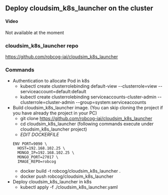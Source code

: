 ## Deploy cloudsim_k8s_launcher on the cluster

#### Video

Not available at the moment

### cloudsim_k8s_launcher repo

https://github.com/robcog-iai/cloudsim_k8s_launcher 

###  Commands

* Authentication to allocate Pod in k8s
  * kubectl create clusterrolebinding default-view --clusterrole=view --serviceaccount=default:default
  * kubectl create clusterrolebinding serviceaccounts-cluster-admin --clusterrole=cluster-admin --group=system:serviceaccounts
* Build cloudsim_k8s_launcher image. (You can skip cloning the project if you have already the project in your PC)
  * git clone https://github.com/robcog-iai/cloudsim_k8s_launcher 
  * cd cloudsim_k8s_launcher (following commands execute under cloudsim_k8s_launcher project)
  * *EDIT DOCKERFILE* 
  ```
  ENV PORT=9090 \                  
    HOST=192.168.102.25 \
    MONGO_IP=192.168.102.25 \
    MONGO_PORT=27017 \
    IMAGE_REPO=robcog
  ```
  * docker build -t robcog/cloudsim_k8s_launcher .
  * docker push robcog/cloudsim_k8s_launcher 
* Deploy cloudsim_k8s_launcher in k8s
  * kubectl apply -f ./cloudsim_k8s_launcher.yaml

